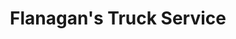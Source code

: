 ---
title: "Flanagan's Truck Service"
url: /piedmont/flanagans-truck-service/
shop: Autowerkstatt
---